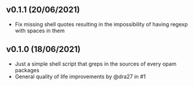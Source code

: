 v0.1.1 (20/06/2021)
------------------

- Fix missing shell quotes resulting in the impossibility of having regexp with spaces in them

v0.1.0 (18/06/2021)
------------------

- Just a simple shell script that greps in the sources of every opam packages
- General quality of life improvements by @dra27 in #1

